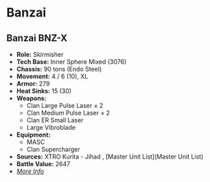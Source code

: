 # Banzai 

## Banzai BNZ-X 

- **Role:** Skirmisher 
- **Tech Base:** Inner Sphere Mixed (3076) 
- **Chassis:** 90 tons (Endo Steel) 
- **Movement:** 4 / 6 (10), XL 
- **Armor:** 279 
- **Heat Sinks:** 15 (30) 
- **Weapons:** 
  - Clan Large Pulse Laser × 2 
  - Clan Medium Pulse Laser × 2 
  - Clan ER Small Laser 
  - Large Vibroblade 
- **Equipment:** 
  - MASC 
  - Clan Supercharger 
- **Sources:** XTRO Kurita - Jihad , [Master Unit List](Master Unit List) 
- **Battle Value:** 2647 
- [*More Info*](banzai/banzai_bnz-x.md) 

